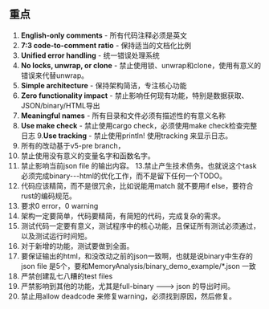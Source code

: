 ## 重点

1. **English-only comments** - 所有代码注释必须是英文
2. **7:3 code-to-comment ratio** - 保持适当的文档化比例
3. **Unified error handling** - 统一错误处理系统
4. **No locks, unwrap, or clone** - 禁止使用锁、unwrap和clone，使用有意义的错误来代替unwrap。
5. **Simple architecture** - 保持架构简洁，专注核心功能
6. **Zero functionality impact** - 禁止影响任何现有功能，特别是数据获取、JSON/binary/HTML导出
7. **Meaningful names** - 所有目录和文件必须有描述性的有意义名称
8. **Use make check** - 禁止使用cargo check，必须使用make check检查完整日志
9.**Use tracking** -  禁止使用println! 使用tracking 来显示日志。
10. 所有的改动基于v5-pre branch，
11. 禁止使用没有意义的变量名字和函数名字。
12. 禁止影响当前json file 的输出内容。
13.禁止产生技术债务。也就说这个task 必须完成binary---html的优化工作，而不是留下任何一个TODO。
14. 代码应该精简，而不是很冗余，比如说能用match 就不要用if else，要符合rust的编码规范。
15. 要求0 error，0 warning
16. 架构一定要简单，代码要精简，有简短的代码，完成复杂的需求。
17. 测试代码一定要有意义，测试程序中的核心功能，且保证所有测试必须通过，以及测试运行时间短。
18. 对于新增的功能，测试要做到全面。
19. 要保证输出的html，和没改动之前的json一致啊，也就是说binary中生存的json file 是5个，要和MemoryAnalysis/binary_demo_example/*.json 一致
20. 严禁创建乱七八糟的test files
21. 严禁影响到其他的功能，尤其是full-binary ---> json 的导出时间。
22. 禁止用allow deadcode 来修复warning，必须找到原因，然后修复。
